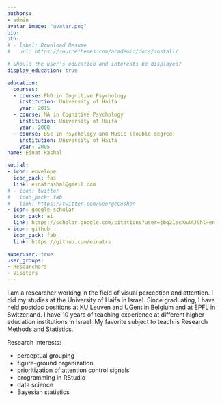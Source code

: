 ```yaml
---
authors:
- admin
avatar_image: "avatar.png"
bio: 
btn:
# - label: Download Resume
#   url: https://sourcethemes.com/academic/docs/install/

# Should the user's education and interests be displayed?
display_education: true

education:
  courses:
  - course: PhD in Cognitive Psychology
    institution: University of Haifa
    year: 2015
  - course: MA in Cognitive Psychology
    institution: University of Haifa
    year: 2008
  - course: BSc in Psychology and Music (double degree)
    institution: University of Haifa
    year: 2005
name: Einat Rashal

social:
- icon: envelope
  icon_pack: fas
  link: einatrashal@gmail.com
# - icon: twitter
#   icon_pack: fab
#   link: https://twitter.com/GeorgeCushen
- icon: google-scholar
  icon_pack: ai
  link: https://scholar.google.com/citations?user=jbq21scAAAAJ&hl=en
- icon: github
  icon_pack: fab
  link: https://github.com/einatrs

superuser: true
user_groups:
- Researchers
- Visitors
---
```


I am a researcher working in the field of visual perception and attention.
I did my studies at the University of Haifa in Israel. Since graduating, I have held postdoc positions at KU Leuven and UGent in Belgium and at EPFL in Switzerland. I have 10 years of teaching experience at different higher education institutions in Israel. My favorite subject to teach is Research Methods and Statistics. 


Research interests:
- perceptual grouping
- figure-ground organization
- prioritization of attention control signals
- programming in RStudio
- data science
- Bayesian statistics


